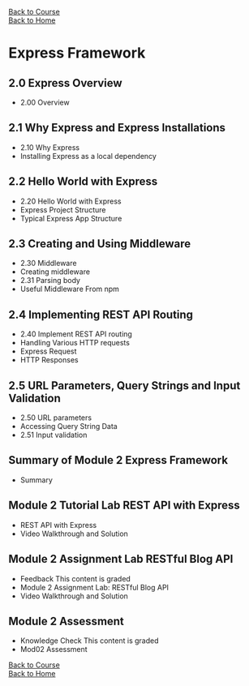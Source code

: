 [Back to Course](../index.md)<br>
[Back to Home](../../index.md)<br>

# Express Framework

## 2.0 Express Overview
* 2.00 Overview

## 2.1 Why Express and Express Installations
* 2.10 Why Express
* Installing Express as a local dependency

## 2.2 Hello World with Express
* 2.20 Hello World with Express
* Express Project Structure
* Typical Express App Structure

## 2.3 Creating and Using Middleware
* 2.30 Middleware
* Creating middleware
* 2.31 Parsing body
* Useful Middleware From npm

## 2.4 Implementing REST API Routing
* 2.40 Implement REST API routing
* Handling Various HTTP requests
* Express Request
* HTTP Responses

## 2.5 URL Parameters, Query Strings and Input Validation
* 2.50 URL parameters
* Accessing Query String Data
* 2.51 Input validation

## Summary of Module 2 Express Framework
* Summary

## Module 2 Tutorial Lab REST API with Express
* REST API with Express
* Video Walkthrough and Solution

## Module 2 Assignment Lab RESTful Blog API
* Feedback  This content is graded
* Module 2 Assignment Lab: RESTful Blog API
* Video Walkthrough and Solution

## Module 2 Assessment
* Knowledge Check  This content is graded
* Mod02 Assessment



[Back to Course](../index.md)<br>
[Back to Home](../../index.md)<br>